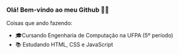 ### Olá! Bem-vindo ao meu Github 👋🌱

Coisas que ando fazendo:

- 🎓Cursando Engenharia de Computação na UFPA (5º período)
- 📚 Estudando HTML, CSS e JavaScript

